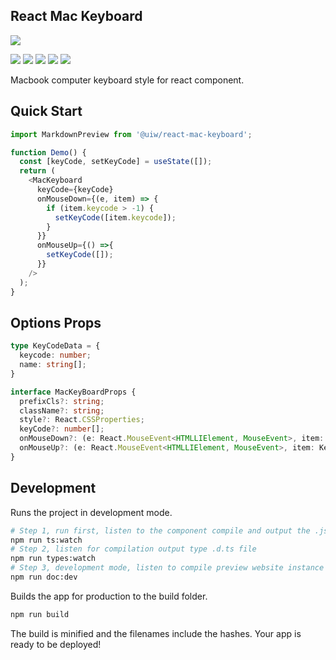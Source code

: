 <p align="center">
  <h2>React Mac Keyboard</h2>
  <a href="https://uiwjs.github.io/react-mac-keyboard">
    <img src="https://user-images.githubusercontent.com/1680273/80699566-c2aad500-8b0e-11ea-8d37-7e5537949d73.png">
  </a>
</p>

<!--dividing-->
[![](https://img.shields.io/github/issues/uiwjs/react-mac-keyboard.svg)](https://github.com/uiwjs/react-mac-keyboard/issues)
[![](https://img.shields.io/github/forks/uiwjs/react-mac-keyboard.svg)](https://github.com/uiwjs/react-mac-keyboard/network)
[![](https://img.shields.io/github/stars/uiwjs/react-mac-keyboard.svg)](https://github.com/uiwjs/react-mac-keyboard/stargazers)
[![](https://img.shields.io/github/release/uiwjs/react-mac-keyboard)](https://github.com/uiwjs/react-mac-keyboard/releases)
[![](https://img.shields.io/npm/v/@uiw/react-mac-keyboard.svg)](https://www.npmjs.com/package/@uiw/react-mac-keyboard)

Macbook computer keyboard style for react component.

## Quick Start

```js
import MarkdownPreview from '@uiw/react-mac-keyboard';

function Demo() {
  const [keyCode, setKeyCode] = useState([]);
  return (
    <MacKeyboard
      keyCode={keyCode}
      onMouseDown={(e, item) => {
        if (item.keycode > -1) {
          setKeyCode([item.keycode]);
        }
      }}
      onMouseUp={() =>{
        setKeyCode([]);
      }}
    />
  );
}
```

## Options Props

```typescript
type KeyCodeData = {
  keycode: number;
  name: string[];
}

interface MacKeyBoardProps {
  prefixCls?: string;
  className?: string;
  style?: React.CSSProperties;
  keyCode?: number[];
  onMouseDown?: (e: React.MouseEvent<HTMLLIElement, MouseEvent>, item: KeyCodeData) => void;
  onMouseUp?: (e: React.MouseEvent<HTMLLIElement, MouseEvent>, item: KeyCodeData) => void;
}
```

## Development

Runs the project in development mode.  

```bash
# Step 1, run first, listen to the component compile and output the .js file
npm run ts:watch
# Step 2, listen for compilation output type .d.ts file
npm run types:watch
# Step 3, development mode, listen to compile preview website instance
npm run doc:dev
```

Builds the app for production to the build folder.

```bash
npm run build
```

The build is minified and the filenames include the hashes.
Your app is ready to be deployed!
